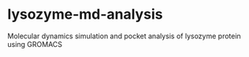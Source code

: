 # lysozyme-md-analysis
Molecular dynamics simulation and pocket analysis of lysozyme protein using GROMACS
